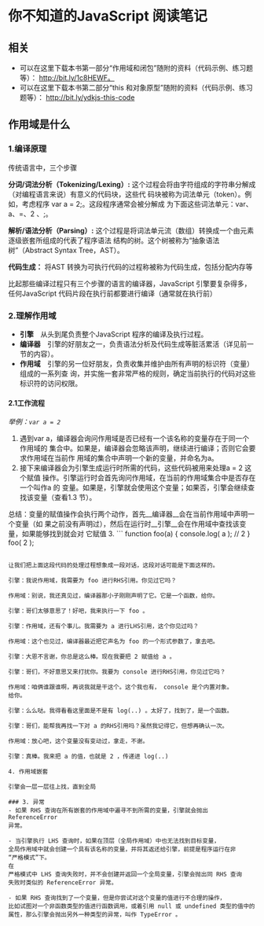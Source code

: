 # 你不知道的JavaScript 阅读笔记

## 相关
- 可以在这里下载本书第一部分“作用域和闭包”随附的资料（代码示例、练习题等）：
http://bit.ly/1c8HEWF。
- 可以在这里下载本书第二部分“this 和对象原型”随附的资料（代码示例、练习题等）：
http://bit.ly/ydkjs-this-code

## 作用域是什么
### 1.编译原理
传统语言中，三个步骤

__分词/词法分析（Tokenizing/Lexing）:__ 这个过程会将由字符组成的字符串分解成（对编程语言来说）有意义的代码块，这些代
码块被称为词法单元（token）。例如，考虑程序 var a = 2;。这段程序通常会被分解成
为下面这些词法单元：var、a、=、2 、;。

__解析/语法分析（Parsing）:__ 这个过程是将词法单元流（数组）转换成一个由元素逐级嵌套所组成的代表了程序语法
结构的树。这个树被称为“抽象语法树”（Abstract Syntax Tree，AST）。

__代码生成：__ 将AST 转换为可执行代码的过程称被称为代码生成，包括分配内存等

比起那些编译过程只有三个步骤的语言的编译器，JavaScript 引擎要复杂得多，任何JavaScript 代码片段在执行前都要进行编译（通常就在执行前）

### 2.理解作用域

- __引擎__&emsp;从头到尾负责整个JavaScript 程序的编译及执行过程。
- __编译器__&emsp;引擎的好朋友之一，负责语法分析及代码生成等脏活累活（详见前一节的内容）。
- __作用域__&emsp;引擎的另一位好朋友，负责收集并维护由所有声明的标识符（变量）组成的一系列查
询，并实施一套非常严格的规则，确定当前执行的代码对这些标识符的访问权限。

#### 2.1工作流程
_举例：`var a = 2`_
1. 遇到var a，编译器会询问作用域是否已经有一个该名称的变量存在于同一个作用域的
集合中。如果是，编译器会忽略该声明，继续进行编译；否则它会要求作用域在当前作
用域的集合中声明一个新的变量，并命名为a。
2. 接下来编译器会为引擎生成运行时所需的代码，这些代码被用来处理a = 2 这个赋值
操作。引擎运行时会首先询问作用域，在当前的作用域集合中是否存在一个叫作a 的
变量。如果是，引擎就会使用这个变量；如果否，引擎会继续查找该变量（查看1.3
节）。

总结：变量的赋值操作会执行两个动作，首先__编译器__会在当前作用域中声明一个变量（如
果之前没有声明过），然后在运行时__引擎__会在作用域中查找该变量，如果能够找到就会对
它赋值
3. ```
function foo(a) {
  console.log( a ); // 2
}
foo( 2 );
```

让我们把上面这段代码的处理过程想象成一段对话，这段对话可能是下面这样的。

引擎：我说作用域，我需要为 foo 进行RHS引用。你见过它吗？

作用域：别说，我还真见过，编译器那小子刚刚声明了它。它是一个函数，给你。

引擎：哥们太够意思了！好吧，我来执行一下 foo 。

引擎：作用域，还有个事儿。我需要为 a 进行LHS引用，这个你见过吗？

作用域：这个也见过，编译器最近把它声名为 foo 的一个形式参数了，拿去吧。

引擎：大恩不言谢，你总是这么棒。现在我要把 2 赋值给 a 。

引擎：哥们，不好意思又来打扰你。我要为 console 进行RHS引用，你见过它吗？

作用域：咱俩谁跟谁啊，再说我就是干这个。这个我也有， console 是个内置对象。
给你。

引擎：么么哒。我得看看这里面是不是有 log(..) 。太好了，找到了，是一个函数。

引擎：哥们，能帮我再找一下对 a 的RHS引用吗？虽然我记得它，但想再确认一次。

作用域：放心吧，这个变量没有变动过，拿走，不谢。

引擎：真棒。我来把 a 的值，也就是 2 ，传递进 log(..)

4. 作用域嵌套

引擎会一层一层往上找，直到全局

### 3. 异常
- 如果 RHS 查询在所有嵌套的作用域中遍寻不到所需的变量，引擎就会抛出 ReferenceError
异常。

- 当引擎执行 LHS 查询时，如果在顶层（全局作用域）中也无法找到目标变量，
全局作用域中就会创建一个具有该名称的变量，并将其返还给引擎，前提是程序运行在非
“严格模式”下。
在
严格模式中 LHS 查询失败时，并不会创建并返回一个全局变量，引擎会抛出同 RHS 查询
失败时类似的 ReferenceError 异常。

- 如果 RHS 查询找到了一个变量，但是你尝试对这个变量的值进行不合理的操作，
比如试图对一个非函数类型的值进行函数调用，或着引用 null 或 undefined 类型的值中的
属性，那么引擎会抛出另外一种类型的异常，叫作 TypeError 。
